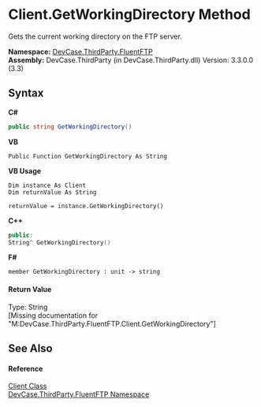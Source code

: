 # Client.GetWorkingDirectory Method 
 

Gets the current working directory on the FTP server.

**Namespace:**&nbsp;<a href="N_DevCase_ThirdParty_FluentFTP">DevCase.ThirdParty.FluentFTP</a><br />**Assembly:**&nbsp;DevCase.ThirdParty (in DevCase.ThirdParty.dll) Version: 3.3.0.0 (3.3)

## Syntax

**C#**<br />
``` C#
public string GetWorkingDirectory()
```

**VB**<br />
``` VB
Public Function GetWorkingDirectory As String
```

**VB Usage**<br />
``` VB Usage
Dim instance As Client
Dim returnValue As String

returnValue = instance.GetWorkingDirectory()
```

**C++**<br />
``` C++
public:
String^ GetWorkingDirectory()
```

**F#**<br />
``` F#
member GetWorkingDirectory : unit -> string 

```


#### Return Value
Type: String<br />\[Missing <returns> documentation for "M:DevCase.ThirdParty.FluentFTP.Client.GetWorkingDirectory"\]

## See Also


#### Reference
<a href="T_DevCase_ThirdParty_FluentFTP_Client">Client Class</a><br /><a href="N_DevCase_ThirdParty_FluentFTP">DevCase.ThirdParty.FluentFTP Namespace</a><br />